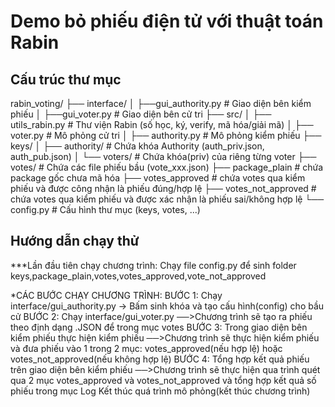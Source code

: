 # Demo bỏ phiếu điện tử với thuật toán Rabin

## Cấu trúc thư mục
rabin_voting/
├── interface/
│ ├──gui_authority.py # Giao diện bên kiểm phiếu 
│ ├──gui_voter.py # Giao diện bên cử tri
├── src/
│ ├── utils_rabin.py # Thư viện Rabin (số học, ký, verify, mã hóa/giải mã)
│ ├── voter.py # Mô phỏng cử tri
│ ├── authority.py # Mô phỏng kiểm phiếu
├── keys/
│ ├── authority/ # Chứa khóa Authority (auth_priv.json, auth_pub.json)
│ └── voters/ # Chứa khóa(priv) của riêng từng voter
├── votes/ # Chứa các file phiếu bầu (vote_xxx.json)
├── package_plain  # chứa package gốc chưa mã hóa
├── votes_approved # chứa votes qua kiểm phiếu và được công nhận là phiếu đúng/hợp lệ
├── votes_not_approved # chứa votes qua kiểm phiếu và được xác nhận là phiếu sai/không hợp lệ
└── config.py # Cấu hình thư mục (keys, votes, ...)

## Hướng dẫn chạy thử

***Lần đầu tiên chạy chương trình: Chạy file config.py để sinh folder keys,package_plain,votes,votes_approved,vote_not_approved

*CÁC BƯỚC CHẠY CHƯƠNG TRÌNH:
    BƯỚC 1: Chạy interface/gui_authority.py -> Bấm sinh khóa và tạo cấu hình(config) cho bầu cử 
    BƯỚC 2: Chạy interface/gui_voter.py
        ──>Chương trình sẽ tạo ra phiếu theo định dạng .JSON để trong mục votes
    BƯỚC 3: Trong giao diện bên kiểm phiếu thực hiện kiểm phiếu
        ──>Chương trình sẽ thực hiện kiểm phiếu và đưa phiếu vào 1 trong 2 mục: votes_approved(nếu hợp lệ) hoặc votes_not_approved(nếu không hợp lệ)
    BƯỚC 4: Tổng hợp kết quả phiếu trên giao diện bên kiểm phiếu
        ──>Chương trình sẽ thực hiện qua trình quét qua 2 mục votes_approved và votes_not_approved và tổng hợp kết quả số phiếu trong mục Log
    Kết thúc quá trình mô phỏng(kết thúc chương trình)